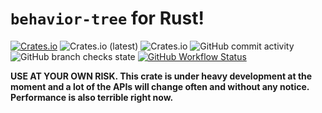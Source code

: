 # `behavior-tree` for Rust!

[![Crates.io](https://img.shields.io/crates/v/behavior-tree)](https://crates.io/crates/behavior-tree)
![Crates.io (latest)](https://img.shields.io/crates/dv/behavior-tree)
![Crates.io](https://img.shields.io/crates/l/behavior-tree)
![GitHub commit activity](https://img.shields.io/github/commit-activity/m/darthdeus/behavior-tree)
![GitHub branch checks state](https://img.shields.io/github/checks-status/darthdeus/behavior-tree/master)
[![GitHub Workflow Status](https://img.shields.io/github/workflow/status/darthdeus/behavior-tree/Rust)](https://github.com/darthdeus/behavior-tree/actions)

**USE AT YOUR OWN RISK. This crate is under heavy development at the moment and a lot of the APIs will change often and without any notice. Performance is also terrible right now.**
